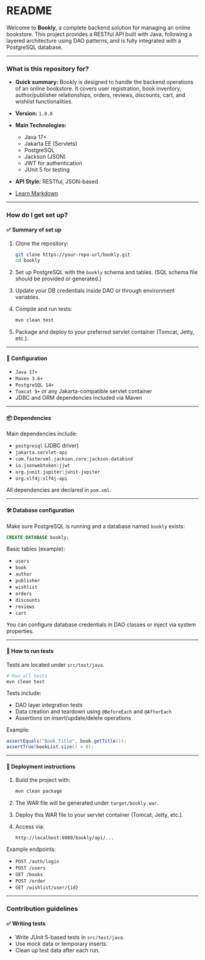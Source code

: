 # README #

Welcome to **Bookly**, a complete backend solution for managing an online bookstore. This project provides a RESTful API built with Java, following a layered architecture using DAO patterns, and is fully integrated with a PostgreSQL database.

---

### What is this repository for? ###

* **Quick summary:**
  Bookly is designed to handle the backend operations of an online bookstore. It covers user registration, book inventory, author/publisher relationships, orders, reviews, discounts, cart, and wishlist functionalities.

* **Version:** `1.0.0`

* **Main Technologies:**
  - Java 17+
  - Jakarta EE (Servlets)
  - PostgreSQL
  - Jackson (JSON)
  - JWT for authentication
  - JUnit 5 for testing

* **API Style:** RESTful, JSON-based

* [Learn Markdown](https://bitbucket.org/tutorials/markdowndemo)

---

### How do I get set up? ###

#### ✅ Summary of set up

1. Clone the repository:
   ```bash
   git clone https://your-repo-url/bookly.git
   cd bookly
   ```

2. Set up PostgreSQL with the `bookly` schema and tables. (SQL schema file should be provided or generated.)

3. Update your DB credentials inside DAO or through environment variables.

4. Compile and run tests:
   ```bash
   mvn clean test
   ```

5. Package and deploy to your preferred servlet container (Tomcat, Jetty, etc.).

---

#### 🔧 Configuration

- `Java 17+`
- `Maven 3.6+`
- `PostgreSQL 14+`
- `Tomcat 9+` or any Jakarta-compatible servlet container
- JDBC and ORM dependencies included via Maven

---

#### 📦 Dependencies

Main dependencies include:
- `postgresql` (JDBC driver)
- `jakarta.servlet-api`
- `com.fasterxml.jackson.core:jackson-databind`
- `io.jsonwebtoken:jjwt`
- `org.junit.jupiter:junit-jupiter`
- `org.slf4j:slf4j-api`

All dependencies are declared in `pom.xml`.

---

#### 🛠️ Database configuration

Make sure PostgreSQL is running and a database named `bookly` exists:

```sql
CREATE DATABASE bookly;
```

Basic tables (example):
- `users`
- `book`
- `author`
- `publisher`
- `wishlist`
- `orders`
- `discounts`
- `reviews`
- `cart`

You can configure database credentials in DAO classes or inject via system properties.

---

#### 🧪 How to run tests

Tests are located under `src/test/java`.

```bash
# Run all tests
mvn clean test
```

Tests include:
- DAO layer integration tests
- Data creation and teardown using `@BeforeEach` and `@AfterEach`
- Assertions on insert/update/delete operations

Example:
```java
assertEquals("Book Title", book.getTitle());
assertTrue(bookList.size() > 0);
```

---

#### 🚀 Deployment instructions

1. Build the project with:
   ```bash
   mvn clean package
   ```

2. The WAR file will be generated under `target/bookly.war`.

3. Deploy this WAR file to your servlet container (Tomcat, Jetty, etc.).

4. Access via:
   ```
   http://localhost:8080/bookly/api/...
   ```

Example endpoints:
- `POST /auth/login`
- `POST /users`
- `GET /books`
- `POST /order`
- `GET /wishlist/user/{id}`

---

### Contribution guidelines ###

#### ✅ Writing tests

- Write JUnit 5-based tests in `src/test/java`.
- Use mock data or temporary inserts.
- Clean up test data after each run.

